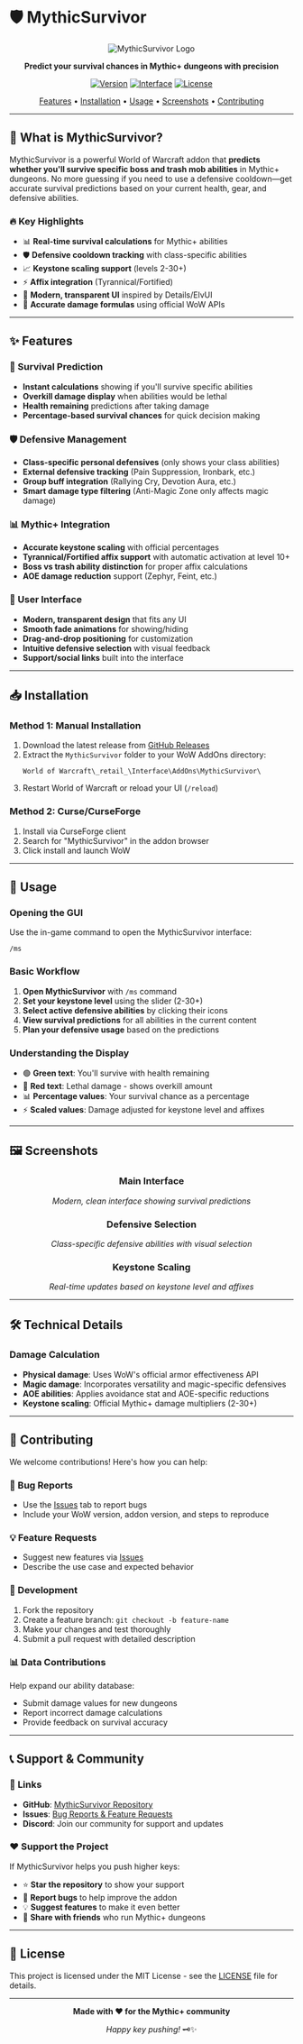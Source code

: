 # 🛡️ MythicSurvivor

<div align="center">

![MythicSurvivor Logo](Logo.png)

**Predict your survival chances in Mythic+ dungeons with precision**

[![Version](https://img.shields.io/badge/version-1.0.0-blue.svg)](https://github.com/muleyo/MythicSurvivor)
[![Interface](https://img.shields.io/badge/interface-11.2.0-green.svg)](https://worldofwarcraft.com)
[![License](https://img.shields.io/badge/license-GNUv3-yellow.svg)](LICENSE)

[Features](#-features) • [Installation](#-installation) • [Usage](#-usage) • [Screenshots](#-screenshots) • [Contributing](#-contributing)

</div>

---

## 🎯 What is MythicSurvivor?

MythicSurvivor is a powerful World of Warcraft addon that **predicts whether you'll survive specific boss and trash mob abilities** in Mythic+ dungeons. No more guessing if you need to use a defensive cooldown—get accurate survival predictions based on your current health, gear, and defensive abilities.

### 🔥 Key Highlights
- 📊 **Real-time survival calculations** for Mythic+ abilities
- 🛡️ **Defensive cooldown tracking** with class-specific abilities
- 📈 **Keystone scaling support** (levels 2-30+)
- ⚡ **Affix integration** (Tyrannical/Fortified)
- 🎨 **Modern, transparent UI** inspired by Details/ElvUI
- 🔧 **Accurate damage formulas** using official WoW APIs

---

## ✨ Features

### 🎯 Survival Prediction
- **Instant calculations** showing if you'll survive specific abilities
- **Overkill damage display** when abilities would be lethal
- **Health remaining** predictions after taking damage
- **Percentage-based survival chances** for quick decision making

### 🛡️ Defensive Management
- **Class-specific personal defensives** (only shows your class abilities)
- **External defensive tracking** (Pain Suppression, Ironbark, etc.)
- **Group buff integration** (Rallying Cry, Devotion Aura, etc.)
- **Smart damage type filtering** (Anti-Magic Zone only affects magic damage)

### 📊 Mythic+ Integration
- **Accurate keystone scaling** with official percentages
- **Tyrannical/Fortified affix support** with automatic activation at level 10+
- **Boss vs trash ability distinction** for proper affix calculations
- **AOE damage reduction** support (Zephyr, Feint, etc.)

### 🎨 User Interface
- **Modern, transparent design** that fits any UI
- **Smooth fade animations** for showing/hiding
- **Drag-and-drop positioning** for customization
- **Intuitive defensive selection** with visual feedback
- **Support/social links** built into the interface

---

## 📥 Installation

### Method 1: Manual Installation
1. Download the latest release from [GitHub Releases](../../releases)
2. Extract the `MythicSurvivor` folder to your WoW AddOns directory:
   ```
   World of Warcraft\_retail_\Interface\AddOns\MythicSurvivor\
   ```
3. Restart World of Warcraft or reload your UI (`/reload`)

### Method 2: Curse/CurseForge
1. Install via CurseForge client
2. Search for "MythicSurvivor" in the addon browser
3. Click install and launch WoW

---

## 🚀 Usage

### Opening the GUI
Use the in-game command to open the MythicSurvivor interface:
```
/ms
```

### Basic Workflow
1. **Open MythicSurvivor** with `/ms` command
2. **Set your keystone level** using the slider (2-30+)
3. **Select active defensive abilities** by clicking their icons
4. **View survival predictions** for all abilities in the current content
5. **Plan your defensive usage** based on the predictions

### Understanding the Display
- 🟢 **Green text**: You'll survive with health remaining
- 🔴 **Red text**: Lethal damage - shows overkill amount
- 📊 **Percentage values**: Your survival chance as a percentage
- ⚡ **Scaled values**: Damage adjusted for keystone level and affixes

---

## 🖼️ Screenshots

<div align="center">

### Main Interface
*Modern, clean interface showing survival predictions*

### Defensive Selection
*Class-specific defensive abilities with visual selection*

### Keystone Scaling
*Real-time updates based on keystone level and affixes*

</div>

---

## 🛠️ Technical Details

### Damage Calculation
- **Physical damage**: Uses WoW's official armor effectiveness API
- **Magic damage**: Incorporates versatility and magic-specific defensives
- **AOE abilities**: Applies avoidance stat and AOE-specific reductions
- **Keystone scaling**: Official Mythic+ damage multipliers (2-30+)

---

## 🤝 Contributing

We welcome contributions! Here's how you can help:

### 🐛 Bug Reports
- Use the [Issues](../../issues) tab to report bugs
- Include your WoW version, addon version, and steps to reproduce

### 💡 Feature Requests
- Suggest new features via [Issues](../../issues)
- Describe the use case and expected behavior

### 🔧 Development
1. Fork the repository
2. Create a feature branch: `git checkout -b feature-name`
3. Make your changes and test thoroughly
4. Submit a pull request with detailed description

### 📊 Data Contributions
Help expand our ability database:
- Submit damage values for new dungeons
- Report incorrect damage calculations
- Provide feedback on survival accuracy

---

## 📞 Support & Community

### 🔗 Links
- **GitHub**: [MythicSurvivor Repository](https://github.com/muleyo/MythicSurvivor)
- **Issues**: [Bug Reports & Feature Requests](../../issues)
- **Discord**: Join our community for support and updates

### ❤️ Support the Project
If MythicSurvivor helps you push higher keys:
- ⭐ **Star the repository** to show your support
- 🐛 **Report bugs** to help improve the addon
- 💡 **Suggest features** to make it even better
- 📢 **Share with friends** who run Mythic+ dungeons

---

## 📄 License

This project is licensed under the MIT License - see the [LICENSE](LICENSE) file for details.

---

<div align="center">

**Made with ❤️ for the Mythic+ community**

*Happy key pushing!* 🗝️✨

</div>